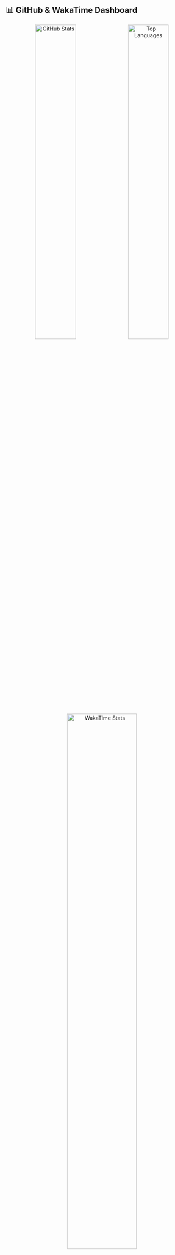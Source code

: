 ## 📊 GitHub & WakaTime Dashboard

<p align="center">
  <img 
    src="https://github-readme-stats.vercel.app/api?username=dsamithmendis&show_icons=true&theme=tokyonight&count_private=true&hide_border=true&border_radius=12"
    width="46%" 
    alt="GitHub Stats"
  />
  &nbsp;
  <img 
    src="https://github-readme-stats.vercel.app/api/top-langs/?username=dsamithmendis&layout=compact&theme=tokyonight&hide_border=true&border_radius=12"
    width="46%" 
    alt="Top Languages"
  />
</p>

<p align="center">
  <img 
    src="https://github-readme-stats.vercel.app/api/wakatime?username=dsamithmendis&theme=tokyonight&layout=compact&hide_border=true&border_radius=12"
    width="60%" 
    alt="WakaTime Stats"
  />
</p>

<p align="center">
  <img 
    src="https://github-readme-activity-graph.vercel.app/graph?username=dsamithmendis&theme=tokyo-night&area=true&hide_border=true&radius=12"
    width="94%" 
    alt="GitHub Activity Graph"
  />
</p>
